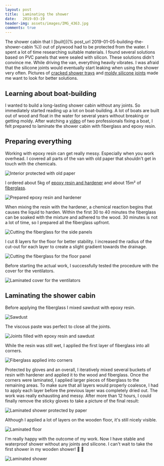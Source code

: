 ```yaml
---
layout: post
title:  Laminating the shower
date:   2019-03-19
header-img: assets/images/IMG_4363.jpg
comments: true
---
```


The shower cabin that I [built]({% post_url 2019-01-05-building-the-shower-cabin %}) out of plywood had to be protected from the water. I spent a lot of time researching suitable materials. I found several solutions based on PVC panels that were sealed with silicon. These solutions didn't convince me. While driving the van, everything heavily vibrates. I was afraid that the silicone joints would eventually start leaking when using the shower very often. Pictures of [cracked shower trays](https://www.google.com/search?q=cracked+shower+tray+in+caravan&tbm=isch) and [moldy silicone joints](https://www.google.com/search?q=moldy+silicone+joints+shower&tbm=isch) made me want to look for better solutions.

## Learning about boat-building

I wanted to build a long-lasting shower cabin without any joints. So immediately started reading up a lot on boat-building. A lot of boats are built out of wood and float in the water for several years without breaking or getting moldy. After watching a [video](https://www.youtube.com/watch?v=z0SH5drQsGY&t=915s) of two professionals fixing a boat, I felt prepared to laminate the shower cabin with fiberglass and epoxy resin.

## Preparing everything

Working with epoxy resin can get really messy. Especially when you work overhead. I covered all parts of the van with old paper that shouldn't get in touch with the chemicals.

![Interior protected with old paper](/assets/images/IMG_4318.jpg)

I ordered about 5kg of [epoxy resin and hardener](https://www.amazon.de/Epoxidharz-4305-Härter-313-1-5kg/dp/B00A6QC88U?tag=mumothhoofba-21) and about 15m² of [fiberglass](https://www.amazon.de/Glasfilamentgewebe-Finish-163g-m²-Leinwand/dp/B00EVDIVK8?tag=mumothhoofba-21).

![Prepared epoxy resin and hardener](/assets/images/IMG_4319.jpg)

When mixing the resin with the hardener, a chemical reaction begins that causes the liquid to harden. Within the first 30 to 40 minutes the fiberglass can be soaked with the mixture and adhered to the wood. 30 minutes is not a lot of time, so I prepared all the fiberglass upfront.

![Cutting the fiberglass for the side panels](/assets/images/IMG_4325.jpg)

I cut 8 layers for the floor for better stability. I increased the radius of the cut-out for each layer to create a slight gradient towards the drainage.

![Cutting the fiberglass for the floor panel](/assets/images/IMG_4336.jpg)

Before starting the actual work, I successfully tested the procedure with the cover for the ventilators.

![Laminated cover for the ventilators](/assets/images/IMG_4320.jpg)

## Laminating the shower cabin

Before applying the fiberglass I mixed sawdust with epoxy resin.

![Sawdust](/assets/images/IMG_4332.jpg)

The viscous paste was perfect to close all the joints.

![Joints filled with epoxy resin and sawdust](/assets/images/IMG_4328.jpg)

While the resin was still wet, I applied the first layer of fiberglass into all corners.

![Fiberglass applied into corners](/assets/images/IMG_4352.jpg)

Protected by gloves and an overall, I iteratively mixed several buckets of resin with hardener and applied it to the wood and fiberglass. Once the corners were laminated, I applied larger pieces of fiberglass to the remaining areas. To make sure that all layers would properly coalesce, I had to apply each layer before the previous layer was completely dried out. The work was really exhausting and messy. After more than 12 hours, I could finally remove the sticky gloves to take a picture of the final result:

![Laminated shower protected by paper](/assets/images/IMG_4354.jpg)

Although I applied a lot of layers on the wooden floor, it's still nicely visible.

![Laminated floor](/assets/images/IMG_4364.jpg)

I'm really happy with the outcome of my work. Now I have stable and waterproof shower without any joints and silicone. I can't wait to take the first shower in my wooden shower! :tada: :shower:

![Laminated shower](/assets/images/IMG_4363.jpg)
